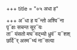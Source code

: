 +++
title = "०५ अधा ह"

+++
अ᳓धा ह य᳓न्तो अश्वि᳓ना  
पृ᳓क्षः सचन्त सूर᳓यः  
ता᳓ यंसतो मघ᳓वद्भ्यो ध्रुवं᳓ य᳓शश्  
छर्दि᳓र् अस्म᳓भ्यं ना᳓सत्या